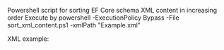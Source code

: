 Powershell script for sorting EF Core schema XML content in increasing order
Execute by
powershell -ExecutionPolicy Bypass -File sort_xml_content.ps1 -xmlPath "Example.xml"

XML example:
<?xml version="1.0" encoding="utf-8" standalone="yes"?>
<schema class="PostgreQpDataContext" useLongUrls="true" replaceUrls="true" dbIndependent="true" isPartial="false" sendNotifications="false" siteName="main_site" dbType="postgres">
  <content id="537" name="AbstractItem" mapped_name="QPAbstractItem" plural_mapped_name="QPAbstractItems" use_default_filtration="true">
    <attribute name="Title" />
    <attribute name="Name" />
    <attribute name="OldName" mapped_name="Name1" />
    <attribute name="Parent" mapped_back_name="Children" />
    <attribute name="IsVisible" />
    <attribute name="IsPage" />
    <attribute name="Icon" />
    <attribute name="ZoneName" />
    <attribute name="AllowedUrlPatterns" />
    <attribute name="DeniedUrlPatterns" />
    <attribute name="Description" />
    <attribute name="Discriminator" mapped_back_name="Items" />
    <attribute name="VersionOf" mapped_back_name="Versions" />
    <attribute name="Culture" mapped_back_name="AbstractItems" />
    <attribute name="Tags" />
    <attribute name="IsInSiteMap" />
    <attribute name="IndexOrder" />
    <attribute name="ExtensionId" />
    <attribute name="ContentId" />
    <attribute name="TitleFormat" mapped_back_name="Item" />
    <attribute name="Regions" />
    <attribute name="Segments" />
    <attribute name="ProfileCards" />
  </content>
</schema>
